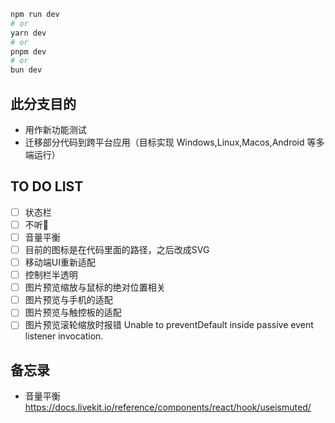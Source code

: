 
```bash
npm run dev
# or
yarn dev
# or
pnpm dev
# or
bun dev
```
## 此分支目的
- 用作新功能测试
- 迁移部分代码到跨平台应用（目标实现 Windows,Linux,Macos,Android 等多端运行）

## TO DO LIST
- [ ] 状态栏
- [ ] 不听🙉
- [ ] 音量平衡
- [ ] 目前的图标是在代码里面的路径，之后改成SVG
- [ ] 移动端UI重新适配
- [ ] 控制栏半透明
- [ ] 图片预览缩放与鼠标的绝对位置相关
- [ ] 图片预览与手机的适配
- [ ] 图片预览与触控板的适配
- [ ] 图片预览滚轮缩放时报错 Unable to preventDefault inside passive event listener invocation.

## 备忘录
- 音量平衡 https://docs.livekit.io/reference/components/react/hook/useismuted/
